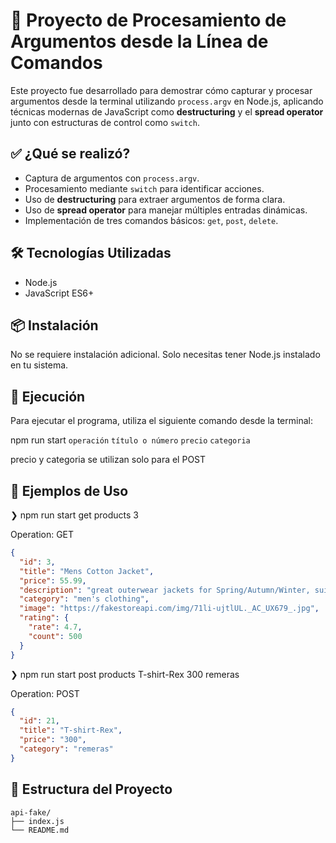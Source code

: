 # 📘 Proyecto de Procesamiento de Argumentos desde la Línea de Comandos

Este proyecto fue desarrollado para demostrar cómo capturar y procesar argumentos desde la terminal utilizando `process.argv` en Node.js, aplicando técnicas modernas de JavaScript como **destructuring** y el **spread operator** junto con estructuras de control como `switch`.

## ✅ ¿Qué se realizó?

- Captura de argumentos con `process.argv`.
- Procesamiento mediante `switch` para identificar acciones.
- Uso de **destructuring** para extraer argumentos de forma clara.
- Uso de **spread operator** para manejar múltiples entradas dinámicas.
- Implementación de tres comandos básicos: `get`, `post`, `delete`.

## 🛠️ Tecnologías Utilizadas

- Node.js
- JavaScript ES6+

## 📦 Instalación

No se requiere instalación adicional. Solo necesitas tener Node.js instalado en tu sistema.

## 🚀 Ejecución

Para ejecutar el programa, utiliza el siguiente comando desde la terminal:

npm run start `operación` `título o número` `precio` `categoria`

precio y categoria se utilizan solo para el POST

## 📌 Ejemplos de Uso

 ❯ npm run start get products 3

 Operation: GET
```json
{
  "id": 3,
  "title": "Mens Cotton Jacket",
  "price": 55.99,
  "description": "great outerwear jackets for Spring/Autumn/Winter, suitable for many occasions, such as working, hiking, camping, mountain/rock climbing, cycling, traveling or other outdoors. Good gift choice for you or your family member. A warm hearted love to Father, husband or son in this thanksgiving or Christmas Day.",
  "category": "men's clothing",
  "image": "https://fakestoreapi.com/img/71li-ujtlUL._AC_UX679_.jpg",
  "rating": {
    "rate": 4.7,
    "count": 500
  }
}

```
 
 ❯ npm run start post products T-shirt-Rex 300 remeras  

 Operation: POST
```json
{ 
  "id": 21, 
  "title": "T-shirt-Rex", 
  "price": "300", 
  "category": "remeras"
}
```

## 📂 Estructura del Proyecto
```
api-fake/
├── index.js
└── README.md
```

